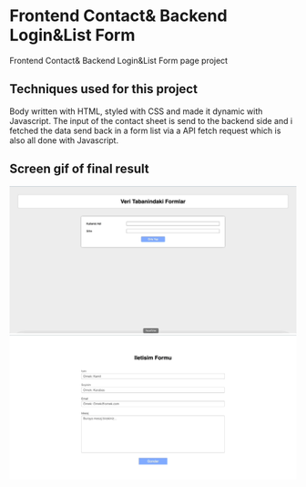 <h1>Frontend Contact& Backend Login&List Form</h1>

Frontend Contact& Backend Login&List Form page project

<h2>Techniques used for this project</h2>

Body written with HTML, styled with CSS and made it dynamic with Javascript. The input of the contact sheet is send to the backend side and i fetched the data send back in a form list via a API fetch request which is also all done with Javascript.

<h2> Screen gif of final result</h2>

![](screen.gif)
![](screen2.gif)